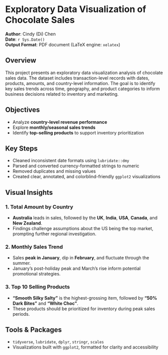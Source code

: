 # Exploratory Data Visualization of Chocolate Sales

**Author**: Cindy (Di) Chen  
**Date**: `r Sys.Date()`  
**Output Format**: PDF document (LaTeX engine: `xelatex`)  

## Overview
This project presents an exploratory data visualization analysis of chocolate sales data. The dataset includes transaction-level records with dates, products, amounts, and country-level information. The goal is to identify key sales trends across time, geography, and product categories to inform business decisions related to inventory and marketing.

## Objectives
- Analyze **country-level revenue performance**
- Explore **monthly/seasonal sales trends**
- Identify **top-selling products** to support inventory prioritization

## Key Steps
- Cleaned inconsistent date formats using `lubridate::dmy`
- Parsed and converted currency-formatted strings to numeric
- Removed duplicates and missing values
- Created clear, annotated, and colorblind-friendly `ggplot2` visualizations

## Visual Insights

### 1. Total Amount by Country
- **Australia** leads in sales, followed by the **UK**, **India**, **USA**, **Canada**, and **New Zealand**.
- Findings challenge assumptions about the US being the top market, prompting further regional investigation.

### 2. Monthly Sales Trend
- Sales **peak in January**, dip in **February**, and fluctuate through the summer.
- January’s post-holiday peak and March’s rise inform potential promotional strategies.

### 3. Top 10 Selling Products
- **“Smooth Silky Salty”** is the highest-grossing item, followed by **“50% Dark Bites”** and **“White Choc”**.
- These products should be prioritized for inventory during peak sales periods.

## Tools & Packages
- `tidyverse`, `lubridate`, `dplyr`, `stringr`, `scales`
- Visualizations built with `ggplot2`, formatted for clarity and accessibility

